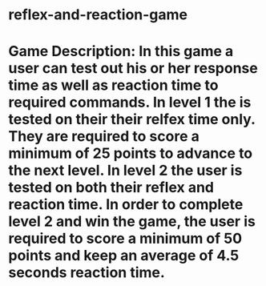 # reflex-and-reaction-game

# Game Description: In this game a user can test out his or her response time as well as reaction time to required commands. In level 1 the is tested on their their relfex time only. They are required to score a minimum of 25 points to advance to the next level. In level 2 the user is tested on both their reflex and reaction time. In order to complete level 2 and win the game, the user is required to score a minimum of 50 points and keep an average of 4.5 seconds reaction time.
